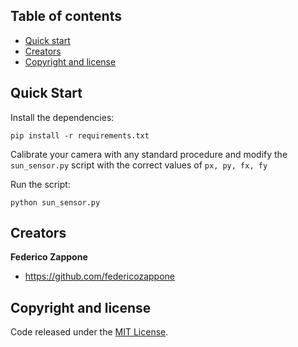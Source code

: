 ## Table of contents

- [Quick start](#quick-start)
- [Creators](#creators)
- [Copyright and license](#copyright-and-license)

## Quick Start

Install the dependencies:

```
pip install -r requirements.txt
```

Calibrate your camera with any standard procedure and modify the ```sun_sensor.py``` script with the correct values of ```px, py, fx, fy```

Run the script:

```
python sun_sensor.py
```


## Creators

**Federico Zappone**

- <https://github.com/federicozappone>

## Copyright and license

Code released under the [MIT License](https://github.com/federicozappone/sun_sensor_heading_estimation/LICENSE.md).
